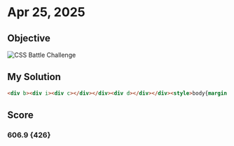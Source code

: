 # Apr 25, 2025

## Objective

![CSS Battle Challenge](https://firebasestorage.googleapis.com/v0/b/cssbattleapp.appspot.com/o/user%2Fe6YbeBahWNPT7VpE2rE2p85byxa2%2Ftargets%2Ftarget_NbOmjbP.png?alt=media)

## My Solution

```html
<div b><div i><div c></div></div><div d></div></div><style>body{margin:0;background:#F5E3B5}[b]{width:120;height:260;background:#8D424D;border-radius:60px;margin:-50 auto;}[i]{width:60;height:170;border-radius:60px;background:#F5E3B5;margin:0 auto}[c],[d]{width:30;height:30;border-radius:50%}[c]{transform:translateY(125px);background:#8D424D;margin:auto}[d]{margin:auto;transform:translateY(15px);background:#F5E3B5}</style>
```
## Score
### 606.9 {426}